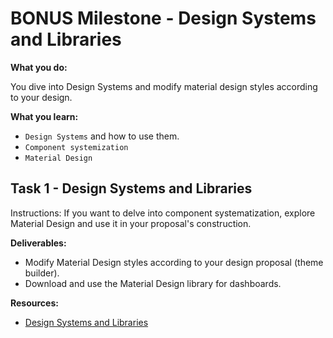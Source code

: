 # BONUS Milestone - Design Systems and Libraries

**What you do:**

You dive into Design Systems and modify material design styles according to your design. 

**What you learn:** 

- `Design Systems` and how to use them.
- `Component systemization`
- `Material Design`

## Task 1 - Design Systems and Libraries

Instructions:
If you want to delve into component systematization, explore Material Design and use it in your proposal's construction.

**Deliverables:**

- Modify Material Design styles according to your design proposal (theme builder).
- Download and use the Material Design library for dashboards.


**Resources:**

- [Design Systems and Libraries](https://redi-school-1.gitbook.io/ux-ui-bootcamp/3.-project-dashboard/bonus-milestone-design-systems-and-libraries)
